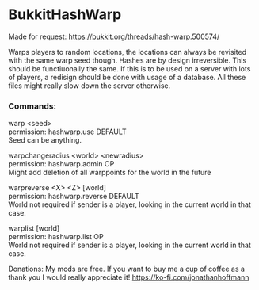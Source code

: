 # BukkitHashWarp
Made for request:
https://bukkit.org/threads/hash-warp.500574/

Warps players to random locations, the locations can always be revisited with the same warp seed though. Hashes are by design irreversible. This should be functiuonally the same. If this is to be used on a server with lots of players, a redisign should be done with usage of a database. All these files might really slow down the server otherwise.

### Commands:
warp &lt;seed&gt;\
permission: hashwarp.use DEFAULT\
Seed can be anything.

warpchangeradius &lt;world&gt; &lt;newradius&gt;\
permission: hashwarp.admin OP\
Might add deletion of all warppoints for the world in the future

warpreverse &lt;X&gt; &lt;Z&gt; [world]\
permission: hashwarp.reverse DEFAULT\
World not required if sender is a player, looking in the current world in that case.

warplist [world]\
permission: hashwarp.list OP\
World not required if sender is a player, looking in the current world in that case.


Donations:
My mods are free. If you want to buy me a cup of coffee as a thank you I would really appreciate it!
https://ko-fi.com/jonathanhoffmann
